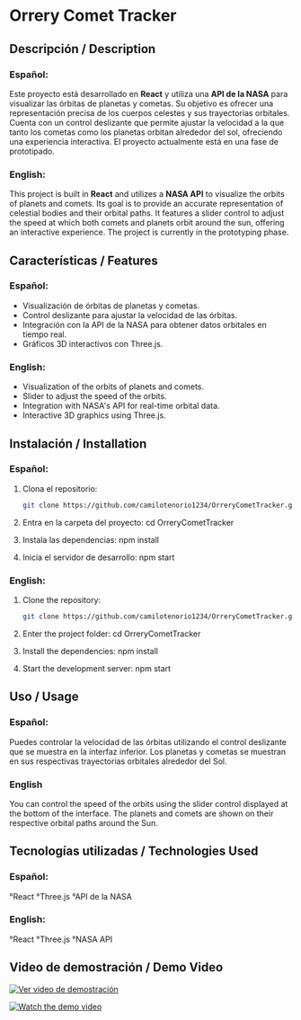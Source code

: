 # Orrery Comet Tracker

## Descripción / Description

### Español:
Este proyecto está desarrollado en **React** y utiliza una **API de la NASA** para visualizar las órbitas de planetas y cometas. Su objetivo es ofrecer una representación precisa de los cuerpos celestes y sus trayectorias orbitales. Cuenta con un control deslizante que permite ajustar la velocidad a la que tanto los cometas como los planetas orbitan alrededor del sol, ofreciendo una experiencia interactiva. El proyecto actualmente está en una fase de prototipado.

### English:
This project is built in **React** and utilizes a **NASA API** to visualize the orbits of planets and comets. Its goal is to provide an accurate representation of celestial bodies and their orbital paths. It features a slider control to adjust the speed at which both comets and planets orbit around the sun, offering an interactive experience. The project is currently in the prototyping phase.

## Características / Features

### Español:
- Visualización de órbitas de planetas y cometas.
- Control deslizante para ajustar la velocidad de las órbitas.
- Integración con la API de la NASA para obtener datos orbitales en tiempo real.
- Gráficos 3D interactivos con Three.js.

### English:
- Visualization of the orbits of planets and comets.
- Slider to adjust the speed of the orbits.
- Integration with NASA's API for real-time orbital data.
- Interactive 3D graphics using Three.js.

## Instalación / Installation

### Español:
1. Clona el repositorio:
   ```bash
   git clone https://github.com/camilotenorio1234/OrreryCometTracker.git

2. Entra en la carpeta del proyecto:
   cd OrreryCometTracker

3. Instala las dependencias:
   npm install

4. Inicia el servidor de desarrollo:
   npm start

### English:

1. Clone the repository:
   ```bash
   git clone https://github.com/camilotenorio1234/OrreryCometTracker.git

2. Enter the project folder:
   cd OrreryCometTracker

3. Install the dependencies:
   npm install

4. Start the development server:
   npm start

## Uso / Usage

### Español:

Puedes controlar la velocidad de las órbitas utilizando el control deslizante que se muestra en la interfaz inferior. Los planetas y cometas se muestran en sus respectivas trayectorias orbitales alrededor del Sol.

### English

You can control the speed of the orbits using the slider control displayed at the bottom of the interface. The planets and comets are shown on their respective orbital paths around the Sun.

## Tecnologías utilizadas / Technologies Used

### Español:
°React
°Three.js
°API de la NASA

### English:
°React
°Three.js
°NASA API

## Video de demostración / Demo Video

[![Ver video de demostración](https://img.youtube.com/vi/R9Ss4JhULOM/0.jpg)](https://www.youtube.com/watch?v=R9Ss4JhULOM)

[![Watch the demo video](https://img.youtube.com/vi/R9Ss4JhULOM/0.jpg)](https://www.youtube.com/watch?v=R9Ss4JhULOM)
